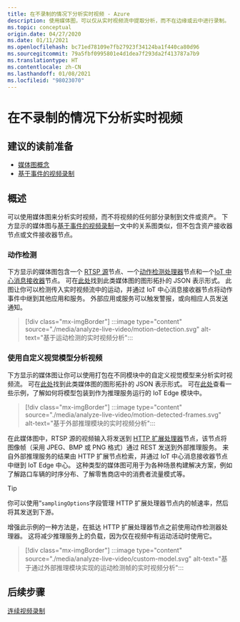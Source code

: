 ```yaml
---
title: 在不录制的情况下分析实时视频 - Azure
description: 使用媒体图，可以仅从实时视频流中提取分析，而不在边缘或云中进行录制。 本文讨论了这一概念。
ms.topic: conceptual
origin.date: 04/27/2020
ms.date: 01/11/2021
ms.openlocfilehash: bc71ed78109e7fb27923f34124ba1f440ca80d96
ms.sourcegitcommit: 79a5fbf0995801e4d1dea7f293da2f413787a7b9
ms.translationtype: HT
ms.contentlocale: zh-CN
ms.lasthandoff: 01/08/2021
ms.locfileid: "98023070"
---
```

# <a name="analyzing-live-video-without-any-recording"></a>在不录制的情况下分析实时视频

## <a name="suggested-pre-reading"></a>建议的读前准备 

* [媒体图概念](media-graph-concept.md)
* [基于事件的视频录制](event-based-video-recording-concept.md)

## <a name="overview"></a>概述  

可以使用媒体图来分析实时视频，而不将视频的任何部分录制到文件或资产。 下方显示的媒体图与[基于事件的视频录制](event-based-video-recording-concept.md)一文中的关系图类似，但不包含资产接收器节点或文件接收器节点。

### <a name="motion-detection"></a>动作检测

下方显示的媒体图包含一个 [RTSP 源](media-graph-concept.md#rtsp-source)节点、一个[动作检测处理器](media-graph-concept.md#motion-detection-processor)节点和一个[IoT 中心消息接收器](media-graph-concept.md#iot-hub-message-sink)节点。 可在[此处](https://github.com/Azure/live-video-analytics/blob/master/MediaGraph/topologies/motion-detection/topology.json)找到此类媒体图的图形拓扑的 JSON 表示形式。 此图让你可以检测传入实时视频流中的运动，并通过 IoT 中心消息接收器节点将动作事件中继到其他应用和服务。 外部应用或服务可以触发警报，或向相应人员发送通知。

> [!div class="mx-imgBorder"]
> :::image type="content" source="./media/analyze-live-video/motion-detection.svg" alt-text="基于运动检测的实时视频分析":::

### <a name="analyzing-video-using-a-custom-vision-model"></a>使用自定义视觉模型分析视频 

下方显示的媒体图让你可以使用打包在不同模块中的自定义视觉模型来分析实时视频流。 可在[此处](https://github.com/Azure/live-video-analytics/blob/master/MediaGraph/topologies/httpExtension/topology.json)找到此类媒体图的图形拓扑的 JSON 表示形式。 可在[此处](https://github.com/Azure/live-video-analytics/tree/master/utilities/video-analysis)查看一些示例，了解如何将模型包装到作为推理服务运行的 IoT Edge 模块中。

> [!div class="mx-imgBorder"]
> :::image type="content" source="./media/analyze-live-video/motion-detected-frames.svg" alt-text="基于外部推理模块的实时视频分析":::

在此媒体图中，RTSP 源的视频输入将发送到 [HTTP 扩展处理器](media-graph-concept.md#http-extension-processor)节点，该节点将图像帧（采用 JPEG、BMP 或 PNG 格式）通过 REST 发送到外部推理服务。 来自外部推理服务的结果由 HTTP 扩展节点检索，并通过 IoT 中心消息接收器节点中继到 IoT Edge 中心。 这种类型的媒体图可用于为各种场景构建解决方案，例如了解路口车辆的时序分布、了解零售商店中的消费者流量模式等。
>[!TIP]
> 你可以使用“`samplingOptions`字段管理 HTTP 扩展处理器节点内的帧速率，然后将其发送到下游。

增强此示例的一种方法是，在抵达 HTTP 扩展处理器节点之前使用动作检测器处理器。 这将减少推理服务上的负载，因为仅在视频中有运动活动时使用它。

> [!div class="mx-imgBorder"]
> :::image type="content" source="./media/analyze-live-video/custom-model.svg" alt-text="基于通过外部推理模块实现的运动检测帧的实时视频分析":::

## <a name="next-steps"></a>后续步骤

[连续视频录制](continuous-video-recording-concept.md)
